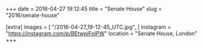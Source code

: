 +++
date = 2016-04-27 19:12:45
title = "Senate House"
slug = "2016/senate-house"

[extra]
images = [
    "/2016-04-27_19-12-45_UTC.jpg",
]
instagram = "https://instagram.com/p/BEtwpiFoIPW"
location = "Senate House, London"
+++

